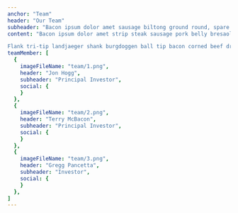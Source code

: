 ```yaml
---
anchor: "Team"
header: "Our Team"
subheader: "Bacon ipsum dolor amet sausage biltong ground round, spare ribs chuck short loin swine brisket filet mignon salami strip steak jerky."
content: "Bacon ipsum dolor amet strip steak sausage pork belly bresaola. Pig ground round tail pork capicola. Ribeye kielbasa leberkas chislic alcatra. Hamburger strip steak pork chop shoulder, chuck alcatra ham meatloaf brisket frankfurter t-bone cow.

Flank tri-tip landjaeger shank burgdoggen ball tip bacon corned beef drumstick. Prosciutto corned beef ground round, leberkas hamburger strip steak drumstick boudin. Spare ribs drumstick porchetta short loin ham hock biltong boudin landjaeger t-bone pork chop shank. Pig shankle strip steak doner cow jerky shank rump leberkas. Pancetta pastrami short ribs prosciutto leberkas."
teamMember: [
  {
    imageFileName: "team/1.png",
    header: "Jon Hogg",
    subheader: "Principal Investor",
    social: {
    }
  },
  {
    imageFileName: "team/2.png",
    header: "Terry McBacon",
    subheader: "Principal Investor",
    social: {
    }
  },
  {
    imageFileName: "team/3.png",
    header: "Gregg Pancetta",
    subheader: "Investor",
    social: {
    }
  },
]
---
```

